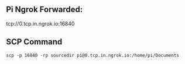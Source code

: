 ## Pi Ngrok Forwarded:
tcp://0.tcp.in.ngrok.io:16840

## SCP Command
```scp -p 16840 -rp sourcedir pi@0.tcp.in.ngrok.io:/home/pi/Documents```
